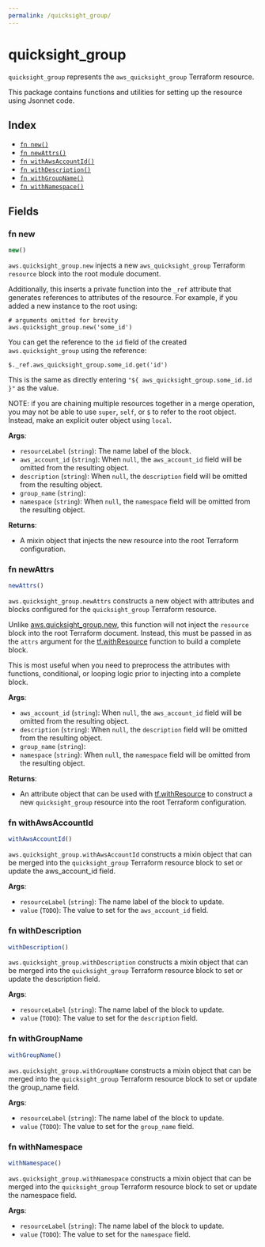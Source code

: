 ```yaml
---
permalink: /quicksight_group/
---
```


# quicksight_group

`quicksight_group` represents the `aws_quicksight_group` Terraform resource.



This package contains functions and utilities for setting up the resource using Jsonnet code.


## Index

* [`fn new()`](#fn-new)
* [`fn newAttrs()`](#fn-newattrs)
* [`fn withAwsAccountId()`](#fn-withawsaccountid)
* [`fn withDescription()`](#fn-withdescription)
* [`fn withGroupName()`](#fn-withgroupname)
* [`fn withNamespace()`](#fn-withnamespace)

## Fields

### fn new

```ts
new()
```


`aws.quicksight_group.new` injects a new `aws_quicksight_group` Terraform `resource`
block into the root module document.

Additionally, this inserts a private function into the `_ref` attribute that generates references to attributes of the
resource. For example, if you added a new instance to the root using:

    # arguments omitted for brevity
    aws.quicksight_group.new('some_id')

You can get the reference to the `id` field of the created `aws.quicksight_group` using the reference:

    $._ref.aws_quicksight_group.some_id.get('id')

This is the same as directly entering `"${ aws_quicksight_group.some_id.id }"` as the value.

NOTE: if you are chaining multiple resources together in a merge operation, you may not be able to use `super`, `self`,
or `$` to refer to the root object. Instead, make an explicit outer object using `local`.

**Args**:
  - `resourceLabel` (`string`): The name label of the block.
  - `aws_account_id` (`string`):  When `null`, the `aws_account_id` field will be omitted from the resulting object.
  - `description` (`string`):  When `null`, the `description` field will be omitted from the resulting object.
  - `group_name` (`string`): 
  - `namespace` (`string`):  When `null`, the `namespace` field will be omitted from the resulting object.

**Returns**:
- A mixin object that injects the new resource into the root Terraform configuration.


### fn newAttrs

```ts
newAttrs()
```


`aws.quicksight_group.newAttrs` constructs a new object with attributes and blocks configured for the `quicksight_group`
Terraform resource.

Unlike [aws.quicksight_group.new](#fn-quicksightgroupnew), this function will not inject the `resource`
block into the root Terraform document. Instead, this must be passed in as the `attrs` argument for the
[tf.withResource](https://github.com/tf-libsonnet/core/tree/main/docs#fn-withresource) function to build a complete block.

This is most useful when you need to preprocess the attributes with functions, conditional, or looping logic prior to
injecting into a complete block.

**Args**:
  - `aws_account_id` (`string`):  When `null`, the `aws_account_id` field will be omitted from the resulting object.
  - `description` (`string`):  When `null`, the `description` field will be omitted from the resulting object.
  - `group_name` (`string`): 
  - `namespace` (`string`):  When `null`, the `namespace` field will be omitted from the resulting object.

**Returns**:
  - An attribute object that can be used with [tf.withResource](https://github.com/tf-libsonnet/core/tree/main/docs#fn-withresource) to construct a new `quicksight_group` resource into the root Terraform configuration.


### fn withAwsAccountId

```ts
withAwsAccountId()
```

`aws.quicksight_group.withAwsAccountId` constructs a mixin object that can be merged into the `quicksight_group`
Terraform resource block to set or update the aws_account_id field.



**Args**:
  - `resourceLabel` (`string`): The name label of the block to update.
  - `value` (`TODO`): The value to set for the `aws_account_id` field.


### fn withDescription

```ts
withDescription()
```

`aws.quicksight_group.withDescription` constructs a mixin object that can be merged into the `quicksight_group`
Terraform resource block to set or update the description field.



**Args**:
  - `resourceLabel` (`string`): The name label of the block to update.
  - `value` (`TODO`): The value to set for the `description` field.


### fn withGroupName

```ts
withGroupName()
```

`aws.quicksight_group.withGroupName` constructs a mixin object that can be merged into the `quicksight_group`
Terraform resource block to set or update the group_name field.



**Args**:
  - `resourceLabel` (`string`): The name label of the block to update.
  - `value` (`TODO`): The value to set for the `group_name` field.


### fn withNamespace

```ts
withNamespace()
```

`aws.quicksight_group.withNamespace` constructs a mixin object that can be merged into the `quicksight_group`
Terraform resource block to set or update the namespace field.



**Args**:
  - `resourceLabel` (`string`): The name label of the block to update.
  - `value` (`TODO`): The value to set for the `namespace` field.
